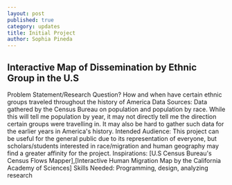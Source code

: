 ```yaml
---
layout: post
published: true
category: updates
title: Initial Project
author: Sophia Pineda
---
```

## Interactive Map of Dissemination by Ethnic Group in the U.S
Problem Statement/Research Question? How and when have certain ethnic groups traveled throughout the history of America
Data Sources: Data gathered by the Census Bureau on population and population by race. While this will tell me population by year, it may not directly tell me the direction certain groups were travelling in. It may also be hard to gather such data for the earlier years in America's history. 
Intended Audience: This project can be useful for the general public due to its representation of everyone, but scholars/students interested in race/migration and human geography may find a greater affinity for the project. 
Inspirations: [U.S Census Bureau's Census Flows Mapper],[Interactive Human Migration Map by the California Academy of Sciences]
Skills Needed: Programming, design, analyzing research